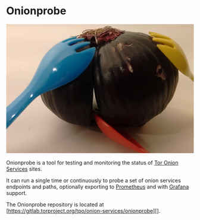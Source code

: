 # Onionprobe

![](assets/logo.jpg "Onionprobe")

Onionprobe is a tool for testing and monitoring the status of
[Tor Onion Services](https://community.torproject.org/onion-services/) sites.

It can run a single time or continuously to probe a set of onion services
endpoints and paths, optionally exporting to [Prometheus](https://prometheus.io)
and with [Grafana](https://grafana.com/) support.

The Onionprobe repository is located at
[https://gitlab.torproject.org/tpo/onion-services/onionprobe][].

[https://gitlab.torproject.org/tpo/onion-services/onionprobe]: https://gitlab.torproject.org/tpo/onion-services/onionprobe
